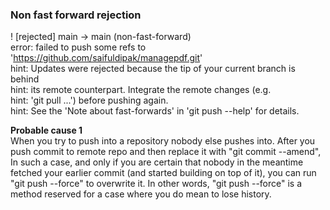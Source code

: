  ### Non fast forward rejection
 ! [rejected]        main -> main (non-fast-forward)  
error: failed to push some refs to 'https://github.com/saifuldipak/managepdf.git'  
hint: Updates were rejected because the tip of your current branch is behind  
hint: its remote counterpart. Integrate the remote changes (e.g.  
hint: 'git pull ...') before pushing again.  
hint: See the 'Note about fast-forwards' in 'git push --help' for details. 

**Probable cause 1**  
When you try to push into a repository nobody else pushes into. After you push commit to remote repo and then replace it with "git commit --amend", In such a case, and only if you are certain that nobody in the meantime fetched your earlier commit (and started building on top of it), you can run "git push --force" to overwrite it. In other words, "git push --force" is a method reserved for a case where you do mean to lose history.
